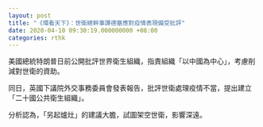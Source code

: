 ```yaml
---
layout: post
title: "《環看天下》：世衛總幹事譚德塞應對疫情表現備受批評"
date: 2020-04-10 09:30:19.000000000 +08:00
categories: rthk
---
```


美國總統特朗普日前公開批評世界衛生組織，指責組織「以中國為中心」，考慮削減對世衛的資助。

同日，英國下議院外交事務委員會發表報告，批評世衛處理疫情不當，提出建立「二十國公共衛生組織」。

分析認為，「另起爐灶」的建議大膽，試圖架空世衛，影響深遠。
